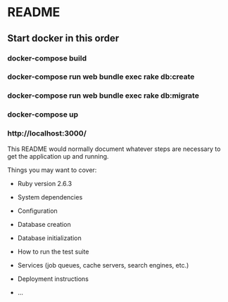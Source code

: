 # README

## Start docker in this order

### docker-compose build 

### docker-compose run web bundle exec rake db:create

###  docker-compose run web bundle exec rake db:migrate

### docker-compose up

### http://localhost:3000/

This README would normally document whatever steps are necessary to get the
application up and running.

Things you may want to cover:

* Ruby version
2.6.3
* System dependencies

* Configuration

* Database creation

* Database initialization

* How to run the test suite

* Services (job queues, cache servers, search engines, etc.)

* Deployment instructions

* ...
